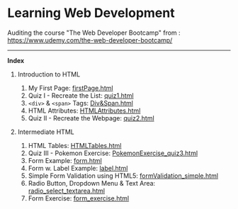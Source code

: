 # Learning Web Development
Auditing the course "The Web Developer Bootcamp" from : https://www.udemy.com/the-web-developer-bootcamp/

<hr/>

**Index**
1. Introduction to HTML
   1. My First Page: [firstPage.html](https://github.com/Ch-sriram/Learning-WebDev/blob/master/Introduction%20to%20HTML/firstPage.html)
   2. Quiz I - Recreate the List: [quiz1.html](https://github.com/Ch-sriram/Learning-WebDev/blob/master/Introduction%20to%20HTML/quiz1.html)
   3. <code>&lt;div&gt;</code> & <code>&lt;span&gt;</code> Tags: [Div&Span.html](https://github.com/Ch-sriram/Learning-WebDev/blob/master/Introduction%20to%20HTML/Div&Span.html)
   4. HTML Attributes: [HTMLAttributes.html](https://github.com/Ch-sriram/Learning-WebDev/blob/master/Introduction%20to%20HTML/HTMLAttributes.html)
   5. Quiz II - Recreate the Webpage: [quiz2.html](https://github.com/Ch-sriram/Learning-WebDev/blob/master/Introduction%20to%20HTML/quiz2.html)

2. Intermediate HTML
   1. HTML Tables: [HTMLTables.html](https://github.com/Ch-sriram/Learning-WebDev/blob/master/Intermediate%20HTML/HTMLTables.html)
   2. Quiz III - Pokemon Exercise: [PokemonExercise_quiz3.html](https://github.com/Ch-sriram/Learning-WebDev/blob/master/Intermediate%20HTML/PokemonExercise_quiz3.html)
   3. Form Example: [form.html](https://github.com/Ch-sriram/Learning-WebDev/blob/master/Intermediate%20HTML/form.html)
   4. Form w. Label Example: [label.html](https://github.com/Ch-sriram/Learning-WebDev/blob/master/Intermediate%20HTML/label.html)
   5. Simple Form Validation using HTML5: [formValidation_simple.html](https://github.com/Ch-sriram/Learning-WebDev/blob/master/Intermediate%20HTML/formValidation_simple.html)
   6. Radio Button, Dropdown Menu & Text Area: [radio_select_textarea.html](https://github.com/Ch-sriram/Learning-WebDev/blob/master/Intermediate%20HTML/radio_select_textarea.html)
   7. Form Exercise: [form_exercise.html](https://github.com/Ch-sriram/Learning-WebDev/blob/master/Intermediate%20HTML/form_exercise.html)